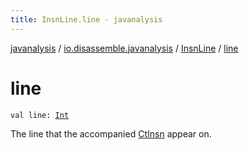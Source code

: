 ```yaml
---
title: InsnLine.line - javanalysis
---
```


[javanalysis](../../index.html) / [io.disassemble.javanalysis](../index.html) / [InsnLine](index.html) / [line](./line.html)

# line

`val line: `[`Int`](https://kotlinlang.org/api/latest/jvm/stdlib/kotlin/-int/index.html)

The line that the accompanied [CtInsn](../../io.disassemble.javanalysis.insn/-ct-insn/index.html) appear on.


